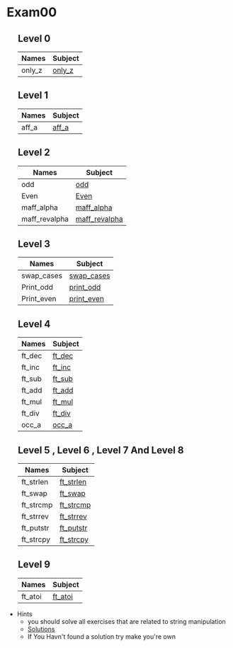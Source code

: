 # Exam00

<div style="margin-left: auto;
            margin-right: auto;
            width: 90%">

## Level 0
| Names | Subject |
| --- | --- |
| only_z    | [only_z](./Subjects/Level0/only_z.subject.txt)    |

## Level 1
| Names | Subject |
| --- | --- |
| aff_a     | [aff_a](./Subjects/Level1/aff_a.subject.txt)     |

## Level 2
| Names | Subject |
| --- | --- |
| odd       | [odd](./Subjects/Level2/odd.subject.txt)     |
| Even      | [Even](./Subjects/Level2/even.subject.txt)     |
| maff_alpha| [maff_alpha](./Subjects/Level2/maff_alpha.subject.txt)     |
| maff_revalpha| [maff_revalpha](./Subjects/Level2/maff_revalpha.subject.txt)     |

## Level 3
| Names | Subject |
| --- | --- |
| swap_cases| [swap_cases](./Subjects/Level3/swap_cases.subject.txt)     |
| Print_odd | [print_odd](./Subjects/Level3/print_odd.subject.txt) |
| Print_even| [print_even](./Subjects/Level3/print_even.subject.txt)     |

## Level 4
| Names | Subject |
| --- | --- |
| ft_dec    | [ft_dec](./Subjects/Level4/ft_dec.subject.txt)    |
| ft_inc    | [ft_inc](./Subjects/Level4/ft_inc.subject.txt)     |
| ft_sub    | [ft_sub](./Subjects/Level4/ft_sub.subject.txt)     |
| ft_add    | [ft_add](./Subjects/Level4/ft_add.subject.txt)     |
| ft_mul    | [ft_mul](./Subjects/Level4/ft_mul.subject.txt)     |
| ft_div    | [ft_div](./Subjects/Level4/ft_div.subject.txt)     |
| occ_a     | [occ_a](./Subjects/Level4/occ_a.subject.txt)     |

## Level 5 , Level 6 , Level 7 And Level 8  
| Names | Subject |
| --- | --- |
| ft_strlen | [ft_strlen](./Subjects/Level5/ft_strlen.subject.txt) |
| ft_swap   | [ft_swap](./Subjects/Level5/ft_swap.subject.txt)     |
| ft_strcmp | [ft_strcmp](./Subjects/Level5/ft_strcmp.subject.txt)     |
| ft_strrev | [ft_strrev](./Subjects/Level5/ft_strrev.subject.txt)     |
| ft_putstr | [ft_putstr](./Subjects/Level5/ft_putstr.subject.txt)     |
| ft_strcpy | [ft_strcpy](./Subjects/Level5/ft_strcpy.subject.txt)     |

## Level 9
| Names | Subject |
| --- | --- |
| ft_atoi   | [ft_atoi](./Subjects/Level9/ft_atoi.subject.txt)   |

</div>

- Hints
    - you should solve all exercises that are related to string manipulation
    - [Solutions](http://nigal.freeshell.org/42/exam-solutions/)
    - If You Havn't found a solution try make you're own
